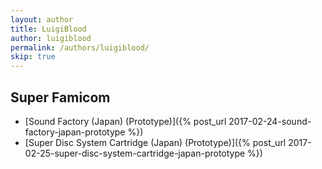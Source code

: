 ```yaml
---
layout: author
title: LuigiBlood
author: luigiblood
permalink: /authors/luigiblood/
skip: true
---
```


## Super Famicom
- [Sound Factory (Japan) (Prototype)]({% post_url 2017-02-24-sound-factory-japan-prototype %})
- [Super Disc System Cartridge (Japan) (Prototype)]({% post_url 2017-02-25-super-disc-system-cartridge-japan-prototype %})
